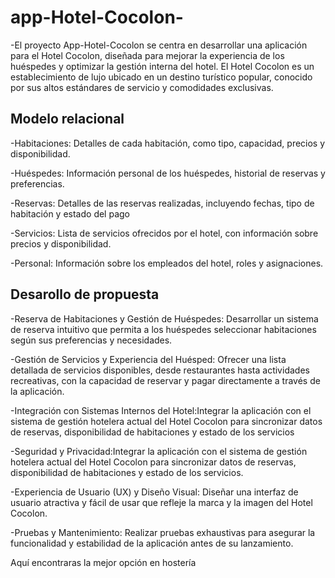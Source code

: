 # app-Hotel-Cocolon-

-El proyecto App-Hotel-Cocolon se centra en desarrollar una aplicación para el Hotel Cocolon, diseñada para mejorar la experiencia de los huéspedes y optimizar la gestión interna del hotel. 
El Hotel Cocolon es un establecimiento de lujo ubicado en un destino turístico popular, conocido por sus altos estándares de servicio y comodidades exclusivas.


## Modelo relacional

-Habitaciones: Detalles de cada habitación, como tipo, capacidad, precios y disponibilidad.

-Huéspedes: Información personal de los huéspedes, historial de reservas y preferencias.

-Reservas: Detalles de las reservas realizadas, incluyendo fechas, tipo de habitación y estado del pago

-Servicios: Lista de servicios ofrecidos por el hotel, con información sobre precios y disponibilidad.

-Personal: Información sobre los empleados del hotel, roles y asignaciones.

## Desarollo de propuesta 

-Reserva de Habitaciones y Gestión de Huéspedes: Desarrollar un sistema de reserva intuitivo que permita a los huéspedes seleccionar habitaciones según sus preferencias y necesidades.

-Gestión de Servicios y Experiencia del Huésped: Ofrecer una lista detallada de servicios disponibles, desde restaurantes hasta actividades recreativas, con la capacidad de reservar 
  y pagar directamente a través de la aplicación.
  
-Integración con Sistemas Internos del Hotel:Integrar la aplicación con el sistema de gestión hotelera actual del Hotel Cocolon para sincronizar datos de reservas, 
  disponibilidad de habitaciones y estado de los servicios
  
-Seguridad y Privacidad:Integrar la aplicación con el sistema de gestión hotelera actual del Hotel Cocolon para sincronizar datos de reservas, 
  disponibilidad de habitaciones y estado de los servicios.
  
-Experiencia de Usuario (UX) y Diseño Visual: Diseñar una interfaz de usuario atractiva y fácil de usar que refleje la marca y la imagen del Hotel Cocolon.

-Pruebas y Mantenimiento: Realizar pruebas exhaustivas para asegurar la funcionalidad y estabilidad de la aplicación antes de su lanzamiento.


Aquí encontraras la mejor opción en hostería 
